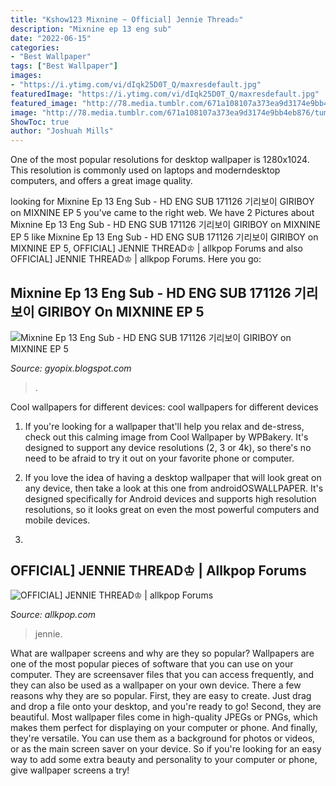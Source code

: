 ```yaml
---
title: "Kshow123 Mixnine ~ Official] Jennie Thread♔"
description: "Mixnine ep 13 eng sub"
date: "2022-06-15"
categories:
- "Best Wallpaper"
tags: ["Best Wallpaper"]
images:
- "https://i.ytimg.com/vi/dIqk25D0T_Q/maxresdefault.jpg"
featuredImage: "https://i.ytimg.com/vi/dIqk25D0T_Q/maxresdefault.jpg"
featured_image: "http://78.media.tumblr.com/671a108107a373ea9d3174e9bb4eb876/tumblr_osylahcMUU1tn64x0o7_1280.png"
image: "http://78.media.tumblr.com/671a108107a373ea9d3174e9bb4eb876/tumblr_osylahcMUU1tn64x0o7_1280.png"
ShowToc: true
author: "Joshuah Mills"
---
```



One of the most popular resolutions for desktop wallpaper is 1280x1024. This resolution is commonly used on laptops and moderndesktop computers, and offers a great image quality.

	

		
looking for Mixnine Ep 13 Eng Sub - HD ENG SUB 171126 기리보이 GIRIBOY on MIXNINE EP 5 you've came to the right web. We have 2 Pictures about Mixnine Ep 13 Eng Sub - HD ENG SUB 171126 기리보이 GIRIBOY on MIXNINE EP 5 like Mixnine Ep 13 Eng Sub - HD ENG SUB 171126 기리보이 GIRIBOY on MIXNINE EP 5, OFFICIAL] JENNIE THREAD♔ | allkpop Forums and also OFFICIAL] JENNIE THREAD♔ | allkpop Forums. Here you go:
		
    
## Mixnine Ep 13 Eng Sub - HD ENG SUB 171126 기리보이 GIRIBOY On MIXNINE EP 5

<img loading=lazy src="https://i.ytimg.com/vi/dIqk25D0T_Q/maxresdefault.jpg" onerror="this.onerror=null;this.src='https://tse4.mm.bing.net/th?id=OIP.Ws47RnAhPUEr2_bk644jPgHaEK&amp;pid=15.1';" alt="Mixnine Ep 13 Eng Sub - HD ENG SUB 171126 기리보이 GIRIBOY on MIXNINE EP 5">

_Source: gyopix.blogspot.com_

>. 

	

Cool wallpapers for different devices:
cool wallpapers for different devices 

1. If you're looking for a wallpaper that'll help you relax and de-stress, check out this calming image from Cool Wallpaper by WPBakery. It's designed to support any device resolutions (2, 3 or 4k), so there's no need to be afraid to try it out on your favorite phone or computer.

2. If you love the idea of having a desktop wallpaper that will look great on any device, then take a look at this one from androidOSWALLPAPER. It's designed specifically for Android devices and supports high resolution resolutions, so it looks great on even the most powerful computers and mobile devices.

3.

    
## OFFICIAL] JENNIE THREAD♔ | Allkpop Forums

<img loading=lazy src="http://78.media.tumblr.com/671a108107a373ea9d3174e9bb4eb876/tumblr_osylahcMUU1tn64x0o7_1280.png" onerror="this.onerror=null;this.src='https://tse3.mm.bing.net/th?id=OIP.kQVbZ6JYMWgGA88-gPFq4AHaCe&amp;pid=15.1';" alt="OFFICIAL] JENNIE THREAD♔ | allkpop Forums">

_Source: allkpop.com_

>jennie. 

	

What are wallpaper screens and why are they so popular?
Wallpapers are one of the most popular pieces of software that you can use on your computer. They are screensaver files that you can access frequently, and they can also be used as a wallpaper on your own device. There a few reasons why they are so popular. First, they are easy to create. Just drag and drop a file onto your desktop, and you're ready to go! Second, they are beautiful. Most wallpaper files come in high-quality JPEGs or PNGs, which makes them perfect for displaying on your computer or phone. And finally, they're versatile. You can use them as a background for photos or videos, or as the main screen saver on your device. So if you're looking for an easy way to add some extra beauty and personality to your computer or phone, give wallpaper screens a try!

